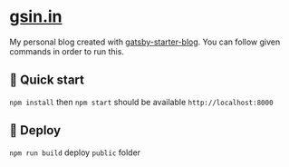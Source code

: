 <h1>
  <a href="https://gsin.in">
    gsin.in
  </a>
</h1>
<p>
  My personal blog created with <a href="https://github.com/gatsbyjs/gatsby-starter-blog">gatsby-starter-blog</a>. You can follow given commands in order to run this.
</p>

## 🚀 Quick start

`npm install` then `npm start` should be available `http://localhost:8000`

## 💫 Deploy

`npm run build` deploy `public` folder